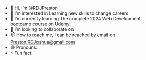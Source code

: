 - 👋 Hi, I’m @RDJPreston
- 👀 I’m interested in Learning new skills to change careers 
- 🌱 I’m currently learning The complete 2024 Web Development bootcamp course on Udemy.
- 💞️ I’m looking to collaborate on
- 📫 How to reach me, I can be reached by email on Preston.RDJoshua@gmail.com
- 😄 Pronouns:
- ⚡ Fun fact:

<!---
RDJPreston/RDJPreston is a ✨ special ✨ repository because its `README.md` (this file) appears on your GitHub profile.
You can click the Preview link to take a look at your changes.
--->
